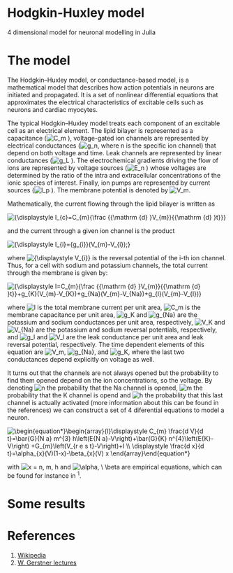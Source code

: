 # Hodgkin-Huxley model
4 dimensional model for neuronal modelling in Julia

# The model

The Hodgkin–Huxley model, or conductance-based model, is a mathematical model that describes how action potentials in neurons are initiated and propagated. It is a set of nonlinear differential equations that approximates the electrical characteristics of excitable cells such as neurons and cardiac myocytes. 

The typical Hodgkin–Huxley model treats each component of an excitable cell as an electrical element. The lipid bilayer is represented as a capacitance (![C_m](https://render.githubusercontent.com/render/math?math=C_m)
), voltage-gated ion channels are represented by electrical conductances (![g_n](https://render.githubusercontent.com/render/math?math=g_n), where n is the specific ion channel) that depend on both voltage and time. Leak channels are represented by linear conductances (![g_L](https://render.githubusercontent.com/render/math?math=g_L)
). The electrochemical gradients driving the flow of ions are represented by voltage sources (![E_n](https://render.githubusercontent.com/render/math?math=E_n)
) whose voltages are determined by the ratio of the intra and extracellular concentrations of the ionic species of interest. Finally, ion pumps are represented by current sources (![I_p](https://render.githubusercontent.com/render/math?math=I_p)
). The membrane potential is denoted by ![V_m](https://render.githubusercontent.com/render/math?math=V_m).

Mathematically, the current flowing through the lipid bilayer is written as

![{\displaystyle I_{c}=C_{m}{\frac {{\mathrm {d} }V_{m}}{{\mathrm {d} }t}}}](https://render.githubusercontent.com/render/math?math=%7B%5Cdisplaystyle%20I_%7Bc%7D%3DC_%7Bm%7D%7B%5Cfrac%20%7B%7B%5Cmathrm%20%7Bd%7D%20%7DV_%7Bm%7D%7D%7B%7B%5Cmathrm%20%7Bd%7D%20%7Dt%7D%7D%7D)

and the current through a given ion channel is the product

![{\displaystyle I_{i}={g_{i}}(V_{m}-V_{i})\;}](https://render.githubusercontent.com/render/math?math=%7B%5Cdisplaystyle%20I_%7Bi%7D%3D%7Bg_%7Bi%7D%7D(V_%7Bm%7D-V_%7Bi%7D)%5C%3B%7D)

where ![{\displaystyle V_{i}}](https://render.githubusercontent.com/render/math?math=%7B%5Cdisplaystyle%20V_%7Bi%7D%7D)
 is the reversal potential of the i-th ion channel. Thus, for a cell with sodium and potassium channels, the total current through the membrane is given by:

![{\displaystyle I=C_{m}{\frac {{\mathrm {d} }V_{m}}{{\mathrm {d} }t}}+g_{K}(V_{m}-V_{K})+g_{Na}(V_{m}-V_{Na})+g_{l}(V_{m}-V_{l})}](https://render.githubusercontent.com/render/math?math=%7B%5Cdisplaystyle%20I%3DC_%7Bm%7D%7B%5Cfrac%20%7B%7B%5Cmathrm%20%7Bd%7D%20%7DV_%7Bm%7D%7D%7B%7B%5Cmathrm%20%7Bd%7D%20%7Dt%7D%7D%2Bg_%7BK%7D(V_%7Bm%7D-V_%7BK%7D)%2Bg_%7BNa%7D(V_%7Bm%7D-V_%7BNa%7D)%2Bg_%7Bl%7D(V_%7Bm%7D-V_%7Bl%7D)%7D)

where ![I](https://render.githubusercontent.com/render/math?math=I) is the total membrane current per unit area, ![C_m](https://render.githubusercontent.com/render/math?math=C_m) is the membrane capacitance per unit area, ![g_K](https://render.githubusercontent.com/render/math?math=g_K) and ![g_{Na}](https://render.githubusercontent.com/render/math?math=g_%7BNa%7D) are the potassium and sodium conductances per unit area, respectively, ![V_K](https://render.githubusercontent.com/render/math?math=V_K) and ![V_{Na}](https://render.githubusercontent.com/render/math?math=V_%7BNa%7D) are the potassium and sodium reversal potentials, respectively, and ![g_l](https://render.githubusercontent.com/render/math?math=g_l) and ![V_l](https://render.githubusercontent.com/render/math?math=V_l) are the leak conductance per unit area and leak reversal potential, respectively. The time dependent elements of this equation are ![V_m](https://render.githubusercontent.com/render/math?math=V_m), ![g_{Na}](https://render.githubusercontent.com/render/math?math=g_%7BNa%7D), and ![g_K](https://render.githubusercontent.com/render/math?math=g_K), where the last two conductances depend explicitly on voltage as well.

It turns out that the channels are not always opened but the probability to find them opened depend on the ion concentrations, so the voltage. By denoting ![n](https://render.githubusercontent.com/render/math?math=n) the probability that the Na channel is opened, ![m](https://render.githubusercontent.com/render/math?math=m) the probability that the K channel is opend and ![h](https://render.githubusercontent.com/render/math?math=h) the probability that this last channel is actually activated (more information about this can be found in the references) we can construct a set of 4 diferential equations to model a neuron.

![\begin{equation*}\begin{array}{l}\displaystyle C_{m} \frac{d V}{d t}=\bar{G}_{N a} m^{3} h\left(E_{N a}-V\right)+\bar{G}_{K} n^{4}\left(E_{K}-V\right) +G_{m}\left(V_{r e s t}-V\right)+I \\\\  \displaystyle \frac{d x}{d t}=\alpha_{x}(V)(1-x)-\beta_{x}(V) x \end{array}\end{equation*}](https://render.githubusercontent.com/render/math?math=%5Cbegin%7Bequation*%7D%5Cbegin%7Barray%7D%7Bl%7D%5Cdisplaystyle%20C_%7Bm%7D%20%5Cfrac%7Bd%20V%7D%7Bd%20t%7D%3D%5Cbar%7BG%7D_%7BN%20a%7D%20m%5E%7B3%7D%20h%5Cleft(E_%7BN%20a%7D-V%5Cright)%2B%5Cbar%7BG%7D_%7BK%7D%20n%5E%7B4%7D%5Cleft(E_%7BK%7D-V%5Cright)%20%2BG_%7Bm%7D%5Cleft(V_%7Br%20e%20s%20t%7D-V%5Cright)%2BI%20%5C%5C%5C%5C%20%20%5Cdisplaystyle%20%5Cfrac%7Bd%20x%7D%7Bd%20t%7D%3D%5Calpha_%7Bx%7D(V)(1-x)-%5Cbeta_%7Bx%7D(V)%20x%20%5Cend%7Barray%7D%5Cend%7Bequation*%7D)

with ![x = n, m, h](https://render.githubusercontent.com/render/math?math=x%20%3D%20n%2C%20m%2C%20h) and ![\alpha, \ \beta](https://render.githubusercontent.com/render/math?math=%5Calpha%2C%20%5C%20%5Cbeta) are empirical equations, which can be found for instance in <sup>1</sup>.

# Some results

# References
1. [Wikipedia](https://en.wikipedia.org/wiki/Hodgkin%E2%80%93Huxley_model)
2. [W. Gerstner lectures](https://icwww.epfl.ch/~gerstner/VideoLecturesGerstner.html)
